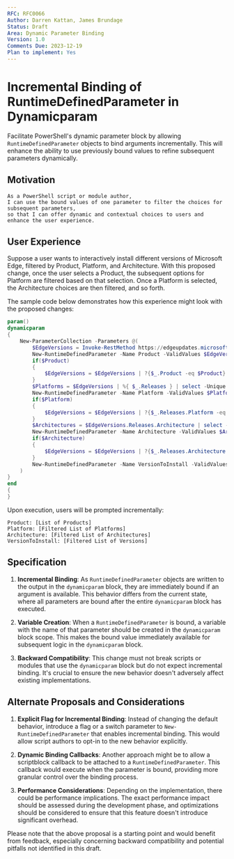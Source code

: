 ```yaml
---
RFC: RFC0066
Author: Darren Kattan, James Brundage
Status: Draft
Area: Dynamic Parameter Binding
Version: 1.0
Comments Due: 2023-12-19
Plan to implement: Yes
---
```


# Incremental Binding of RuntimeDefinedParameter in Dynamicparam

Facilitate PowerShell's dynamic parameter block by allowing `RuntimeDefinedParameter` objects to bind arguments incrementally. This will enhance the ability to use previously bound values to refine subsequent parameters dynamically.

## Motivation

    As a PowerShell script or module author,
    I can use the bound values of one parameter to filter the choices for subsequent parameters,
    so that I can offer dynamic and contextual choices to users and enhance the user experience.

## User Experience

Suppose a user wants to interactively install different versions of Microsoft Edge, filtered by Product, Platform, and Architecture. With this proposed change, once the user selects a Product, the subsequent options for Platform are filtered based on that selection. Once a Platform is selected, the Architecture choices are then filtered, and so forth. 

The sample code below demonstrates how this experience might look with the proposed changes:

```powershell
param()
dynamicparam
{   
    New-ParameterCollection -Parameters @(
        $EdgeVersions = Invoke-RestMethod https://edgeupdates.microsoft.com/api/products
        New-RuntimeDefinedParameter -Name Product -ValidValues $EdgeVersions.Product -Type ([string]) -Mandatory      
        if($Product)
        {
            $EdgeVersions = $EdgeVersions | ?{$_.Product -eq $Product}
        }
        $Platforms = $EdgeVersions | %{ $_.Releases } | select -Unique -Expand Platform 
        New-RuntimeDefinedParameter -Name Platform -ValidValues $Platforms -Type ([string]) -Mandatory   
        if($Platform)
        {
            $EdgeVersions = $EdgeVersions | ?{$_.Releases.Platform -eq $Platform}                
        }
        $Architectures = $EdgeVersions.Releases.Architecture | select -Unique | sort
        New-RuntimeDefinedParameter -Name Architecture -ValidValues $Architectures -Type ([string]) -Mandatory 
        if($Architecture)
        {
            $EdgeVersions = $EdgeVersions | ?{$_.Releases.Architecture -eq $Architecture}                
        }
        New-RuntimeDefinedParameter -Name VersionToInstall -ValidValues ($EdgeVersions.Releases.ProductVersion | select -Unique) -Type ([string])  -Mandatory           
    )    
}
end
{
}
```

Upon execution, users will be prompted incrementally:

```output
Product: [List of Products]
Platform: [Filtered List of Platforms]
Architecture: [Filtered List of Architectures]
VersionToInstall: [Filtered List of Versions]
```

## Specification

1. **Incremental Binding**: As `RuntimeDefinedParameter` objects are written to the output in the `dynamicparam` block, they are immediately bound if an argument is available. This behavior differs from the current state, where all parameters are bound after the entire `dynamicparam` block has executed.

2. **Variable Creation**: When a `RuntimeDefinedParameter` is bound, a variable with the name of that parameter should be created in the `dynamicparam` block scope. This makes the bound value immediately available for subsequent logic in the `dynamicparam` block.

3. **Backward Compatibility**: This change must not break scripts or modules that use the `dynamicparam` block but do not expect incremental binding. It's crucial to ensure the new behavior doesn't adversely affect existing implementations.

## Alternate Proposals and Considerations

1. **Explicit Flag for Incremental Binding**: Instead of changing the default behavior, introduce a flag or a switch parameter to `New-RuntimeDefinedParameter` that enables incremental binding. This would allow script authors to opt-in to the new behavior explicitly.

2. **Dynamic Binding Callbacks**: Another approach might be to allow a scriptblock callback to be attached to a `RuntimeDefinedParameter`. This callback would execute when the parameter is bound, providing more granular control over the binding process.

3. **Performance Considerations**: Depending on the implementation, there could be performance implications. The exact performance impact should be assessed during the development phase, and optimizations should be considered to ensure that this feature doesn't introduce significant overhead.

Please note that the above proposal is a starting point and would benefit from feedback, especially concerning backward compatibility and potential pitfalls not identified in this draft.